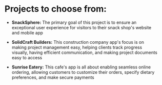 # Projects to choose from:
- **SnackSphere:** The primary goal of this project is to ensure an exceptional user experience for visitors to their snack shop's website and mobile app
  
- **SolidCraft Builders:** This construction company app's focus is on making project management easy, helping clients track progress visually, having efficient communication, and making project documents easy to access
  
- **Sunrise Eatery:** This cafe's app is all about enabling seamless online ordering, allowing customers to customize their orders, specify dietary preferences, and make secure payments
